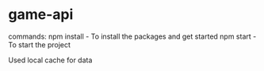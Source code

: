 # game-api

commands:
npm install - To install the packages and get started
npm start - To start the project

Used local cache for data
